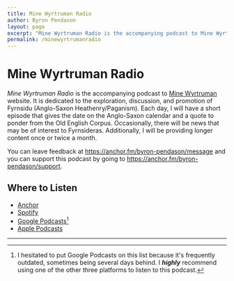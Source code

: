 ```yaml
---
title: Mine Wyrtruman Radio
author: Byron Pendason
layout: page
excerpt: "Mine Wyrtruman Radio is the accompanying podcast to Mine Wyrtruman website. It is dedicated to the exploration, discussion, and promotion of Fyrnsidu (Anglo-Saxon Heathenry/Paganism). Each day, I will have a short episode that gives the date on the Anglo-Saxon calendar and a quote to ponder from the Old English Corpus. Occasionally, there will be news that may be of interest to Fyrnsideras. Additionally, I will be providing longer content once or twice a month."
permalink: /minewyrtrumanradio
---
```


# Mine Wyrtruman Radio

*Mine Wyrtruman Radio* is the accompanying podcast to [Mine Wyrtruman](https://www.minewyrtruman.com) website. It is dedicated to the exploration, discussion, and promotion of Fyrnsidu (Anglo-Saxon Heathenry/Paganism). Each day, I will have a short episode that gives the date on the Anglo-Saxon calendar and a quote to ponder from the Old English Corpus. Occasionally, there will be news that may be of interest to Fyrnsideras. Additionally, I will be providing longer content once or twice a month. 

You can leave feedback at <https://anchor.fm/byron-pendason/message> and you can support this podcast by going to <https://anchor.fm/byron-pendason/support>.

## Where to Listen

- [Anchor](https://anchor.fm/byron-pendason)
- [Spotify](https://open.spotify.com/show/2uk8uf9oDEijwyIG8psZEz?si=33rj1B8YTOSGJuGI923hzw)
- [Google Podcasts](https://podcasts.google.com/feed/aHR0cHM6Ly9hbmNob3IuZm0vcy9kYTEzYTQ5MC9wb2RjYXN0L3Jzcw)[^1]
- [Apple Podcasts](https://podcasts.apple.com/us/podcast/mine-wyrtruman-radio/id1670200535)

- - -

[^1]: I hesitated to put Google Podcasts on this list because it's frequently outdated, sometimes being several days behind. I ***highly*** recommend using one of the other three platforms to listen to this podcast.
